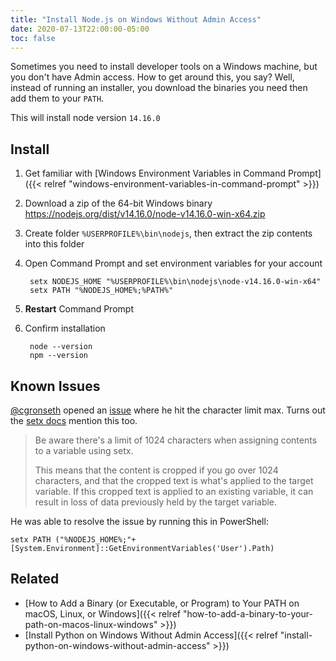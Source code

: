 ```yaml
---
title: "Install Node.js on Windows Without Admin Access"
date: 2020-07-13T22:00:00-05:00
toc: false
---
```


Sometimes you need to install developer tools on a Windows machine, but you don't have Admin access. How to get around this, you say? Well, instead of running an installer, you download the binaries you need then add them to your `PATH`.

<!--more-->

This will install node version `14.16.0`

## Install

1. Get familiar with [Windows Environment Variables in Command Prompt]({{< relref "windows-environment-variables-in-command-prompt" >}})
1. Download a zip of the 64-bit Windows binary <https://nodejs.org/dist/v14.16.0/node-v14.16.0-win-x64.zip>
1. Create folder `%USERPROFILE%\bin\nodejs`, then extract the zip contents into this folder
1. Open Command Prompt and set environment variables for your account

        setx NODEJS_HOME "%USERPROFILE%\bin\nodejs\node-v14.16.0-win-x64"
        setx PATH "%NODEJS_HOME%;%PATH%"

1. **Restart** Command Prompt
1. Confirm installation

        node --version
        npm --version

## Known Issues

[@cgronseth](https://github.com/cgronseth) opened an [issue](https://github.com/zwbetz-gh/zwbetz/issues/12) where he hit the character limit max. Turns out the [setx docs](https://docs.microsoft.com/en-us/windows-server/administration/windows-commands/setx#remarks) mention this too.

> Be aware there's a limit of 1024 characters when assigning contents to a variable using setx.
>
> This means that the content is cropped if you go over 1024 characters, and that the cropped text is what's applied to the target variable. If this cropped text is applied to an existing variable, it can result in loss of data previously held by the target variable.

He was able to resolve the issue by running this in PowerShell:

```
setx PATH ("%NODEJS_HOME%;"+[System.Environment]::GetEnvironmentVariables('User').Path)
```

## Related

- [How to Add a Binary (or Executable, or Program) to Your PATH on macOS, Linux, or Windows]({{< relref "how-to-add-a-binary-to-your-path-on-macos-linux-windows" >}})
- [Install Python on Windows Without Admin Access]({{< relref "install-python-on-windows-without-admin-access" >}})
